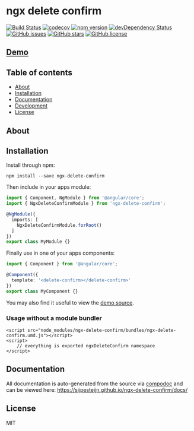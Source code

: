 # ngx delete confirm
[![Build Status](https://travis-ci.org/sijpesteijn/ngx-delete-confirm.svg?branch=master)](https://travis-ci.org/sijpesteijn/ngx-delete-confirm)
[![codecov](https://codecov.io/gh/sijpesteijn/ngx-delete-confirm/branch/master/graph/badge.svg)](https://codecov.io/gh/sijpesteijn/ngx-delete-confirm)
[![npm version](https://badge.fury.io/js/ngx-delete-confirm.svg)](http://badge.fury.io/js/ngx-delete-confirm)
[![devDependency Status](https://david-dm.org/sijpesteijn/ngx-delete-confirm/dev-status.svg)](https://david-dm.org/sijpesteijn/ngx-delete-confirm?type=dev)
[![GitHub issues](https://img.shields.io/github/issues/sijpesteijn/ngx-delete-confirm.svg)](https://github.com/sijpesteijn/ngx-delete-confirm/issues)
[![GitHub stars](https://img.shields.io/github/stars/sijpesteijn/ngx-delete-confirm.svg)](https://github.com/sijpesteijn/ngx-delete-confirm/stargazers)
[![GitHub license](https://img.shields.io/badge/license-MIT-blue.svg)](https://raw.githubusercontent.com/sijpesteijn/ngx-delete-confirm/master/LICENSE)

## [Demo](https://sijpesteijn.github.io/ngx-delete-confirm/standalone_demo)

## Table of contents

- [About](#about)
- [Installation](#installation)
- [Documentation](#documentation)
- [Development](#development)
- [License](#license)

## About



## Installation

Install through npm:
```
npm install --save ngx-delete-confirm
```

Then include in your apps module:

```typescript
import { Component, NgModule } from '@angular/core';
import { NgxDeleteConfirmModule } from 'ngx-delete-confirm';

@NgModule({
  imports: [
    NgxDeleteConfirmModule.forRoot()
  ]
})
export class MyModule {}
```

Finally use in one of your apps components:
```typescript
import { Component } from '@angular/core';

@Component({
  template: '<delete-confirm></delete-confirm>'
})
export class MyComponent {}
```

You may also find it useful to view the [demo source](https://github.com/sijpesteijn/ngx-delete-confirm/blob/master/demo/demo.component.ts).

### Usage without a module bundler
```
<script src="node_modules/ngx-delete-confirm/bundles/ngx-delete-confirm.umd.js"></script>
<script>
    // everything is exported ngxDeleteConfirm namespace
</script>
```

## Documentation
All documentation is auto-generated from the source via [compodoc](https://compodoc.github.io/compodoc/) and can be viewed here:
https://sijpesteijn.github.io/ngx-delete-confirm/docs/

## License

MIT
